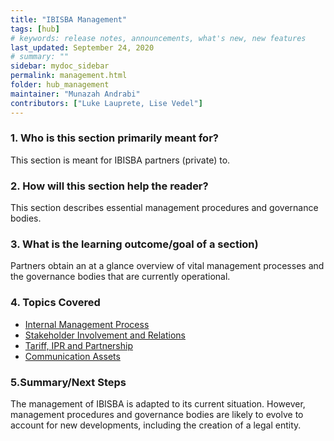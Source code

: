 ```yaml
---
title: "IBISBA Management"
tags: [hub]
# keywords: release notes, announcements, what's new, new features
last_updated: September 24, 2020
# summary: ""
sidebar: mydoc_sidebar
permalink: management.html
folder: hub_management
maintainer: "Munazah Andrabi"
contributors: ["Luke Lauprete, Lise Vedel"]
---
```


### 1. Who is this section primarily meant for?
 
This section is meant for IBISBA partners (private) to.

### 2. How will this section help the reader?

This section describes essential management procedures and governance bodies.

### 3. What is the learning outcome/goal of a section)
 
Partners obtain an at a glance overview of vital management processes and the governance bodies that are currently operational. 

### 4. Topics Covered

- [Internal Management Process](https://ibisba.github.io/handbook/internal_management_process.html)
- [Stakeholder Involvement and Relations](https://ibisba.github.io/handbook/stakeholder_involvement_relations.html)
- [Tariff, IPR and Partnership](https://ibisba.github.io/handbook/tariff_ipr_partnership.html)
- [Communication Assets](https://ibisba.github.io/handbook/communication_assets.html)

### 5.Summary/Next Steps

The management of IBISBA is adapted to its current situation. However, management procedures and governance bodies are likely to evolve to account for new 
developments, including the creation of a legal entity.
